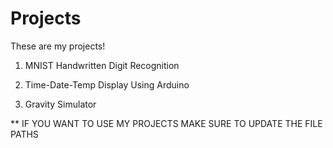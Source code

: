 # Projects

These are my projects!

1. MNIST Handwritten Digit Recognition

2. Time-Date-Temp Display Using Arduino

3. Gravity Simulator

** IF YOU WANT TO USE MY PROJECTS MAKE SURE TO UPDATE THE FILE PATHS

